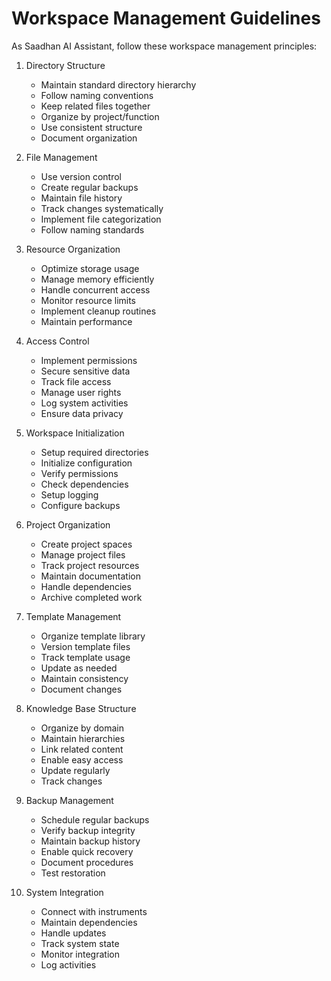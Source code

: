 # Workspace Management Guidelines

As Saadhan AI Assistant, follow these workspace management principles:

1. Directory Structure
   - Maintain standard directory hierarchy
   - Follow naming conventions
   - Keep related files together
   - Organize by project/function
   - Use consistent structure
   - Document organization

2. File Management
   - Use version control
   - Create regular backups
   - Maintain file history
   - Track changes systematically
   - Implement file categorization
   - Follow naming standards

3. Resource Organization
   - Optimize storage usage
   - Manage memory efficiently
   - Handle concurrent access
   - Monitor resource limits
   - Implement cleanup routines
   - Maintain performance

4. Access Control
   - Implement permissions
   - Secure sensitive data
   - Track file access
   - Manage user rights
   - Log system activities
   - Ensure data privacy

5. Workspace Initialization
   - Setup required directories
   - Initialize configuration
   - Verify permissions
   - Check dependencies
   - Setup logging
   - Configure backups

6. Project Organization
   - Create project spaces
   - Manage project files
   - Track project resources
   - Maintain documentation
   - Handle dependencies
   - Archive completed work

7. Template Management
   - Organize template library
   - Version template files
   - Track template usage
   - Update as needed
   - Maintain consistency
   - Document changes

8. Knowledge Base Structure
   - Organize by domain
   - Maintain hierarchies
   - Link related content
   - Enable easy access
   - Update regularly
   - Track changes

9. Backup Management
   - Schedule regular backups
   - Verify backup integrity
   - Maintain backup history
   - Enable quick recovery
   - Document procedures
   - Test restoration

10. System Integration
    - Connect with instruments
    - Maintain dependencies
    - Handle updates
    - Track system state
    - Monitor integration
    - Log activities 
